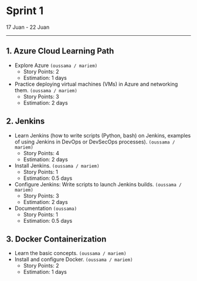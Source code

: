 # Sprint 1

17 Juan - 22 Juan

---

## 1. Azure Cloud Learning Path

- Explore Azure
  `(oussama / mariem)`
  - Story Points: 2
  - Estimation: 1 days
- Practice deploying virtual machines (VMs) in Azure and networking them.
  `(oussama / mariem)`
   - Story Points: 3
   - Estimation: 2 days

## 2. Jenkins

- Learn Jenkins (how to write scripts (Python, bash) on Jenkins, examples of using Jenkins in DevOps or DevSecOps processes).
  `(oussama / mariem)`
  - Story Points: 4
  - Estimation: 2 days
- Install Jenkins.
  `(oussama / mariem)`
   - Story Points: 1
  - Estimation: 0.5 days
- Configure Jenkins: Write scripts to launch Jenkins builds.
  `(oussama / mariem)`
  - Story Points: 3
  - Estimation: 2 days
- Documentation
  `(oussama)`
   - Story Points: 1
  - Estimation: 0.5 days

## 3. Docker Containerization

- Learn the basic concepts.
  `(oussama / mariem)`
- Install and configure Docker.
  `(oussama / mariem)`
  - Story Points: 2
  - Estimation: 1 days
